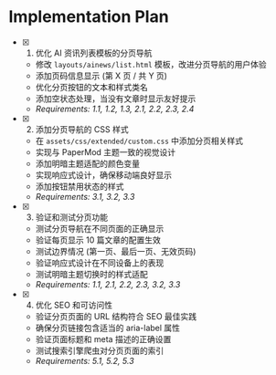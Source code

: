 # Implementation Plan

- [x] 1. 优化 AI 资讯列表模板的分页导航
  - 修改 `layouts/ainews/list.html` 模板，改进分页导航的用户体验
  - 添加页码信息显示 (第 X 页 / 共 Y 页)
  - 优化分页按钮的文本和样式类名
  - 添加空状态处理，当没有文章时显示友好提示
  - _Requirements: 1.1, 1.2, 1.3, 2.1, 2.2, 2.3, 2.4_

- [x] 2. 添加分页导航的 CSS 样式
  - 在 `assets/css/extended/custom.css` 中添加分页相关样式
  - 实现与 PaperMod 主题一致的视觉设计
  - 添加明暗主题适配的颜色变量
  - 实现响应式设计，确保移动端良好显示
  - 添加按钮禁用状态的样式
  - _Requirements: 3.1, 3.2, 3.3_

- [x] 3. 验证和测试分页功能
  - 测试分页导航在不同页面的正确显示
  - 验证每页显示 10 篇文章的配置生效
  - 测试边界情况 (第一页、最后一页、无效页码)
  - 验证响应式设计在不同设备上的表现
  - 测试明暗主题切换时的样式适配
  - _Requirements: 1.1, 2.1, 2.2, 2.3, 3.2, 3.3_

- [x] 4. 优化 SEO 和可访问性
  - 验证分页页面的 URL 结构符合 SEO 最佳实践
  - 确保分页链接包含适当的 aria-label 属性
  - 验证页面标题和 meta 描述的正确设置
  - 测试搜索引擎爬虫对分页页面的索引
  - _Requirements: 5.1, 5.2, 5.3_